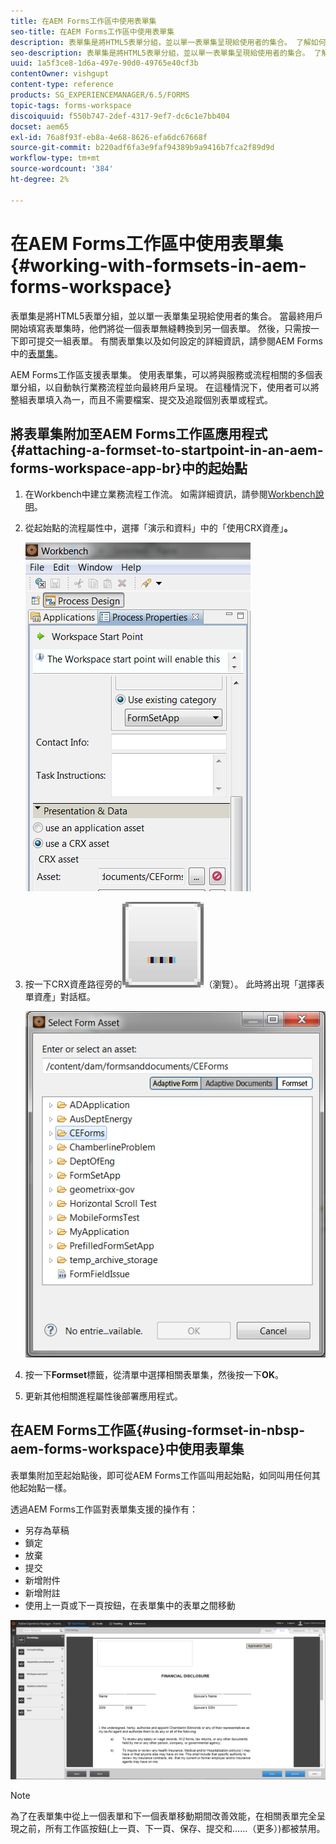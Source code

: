 ```yaml
---
title: 在AEM Forms工作區中使用表單集
seo-title: 在AEM Forms工作區中使用表單集
description: 表單集是將HTML5表單分組，並以單一表單集呈現給使用者的集合。 了解如何在AEM Forms工作區中使用表單集。
seo-description: 表單集是將HTML5表單分組，並以單一表單集呈現給使用者的集合。 了解如何在AEM Forms工作區中使用表單集。
uuid: 1a5f3ce8-1d6a-497e-90d0-49765e40cf3b
contentOwner: vishgupt
content-type: reference
products: SG_EXPERIENCEMANAGER/6.5/FORMS
topic-tags: forms-workspace
discoiquuid: f550b747-2def-4317-9ef7-dc6c1e7bb404
docset: aem65
exl-id: 76a8f93f-eb8a-4e68-8626-efa6dc67668f
source-git-commit: b220adf6fa3e9faf94389b9a9416b7fca2f89d9d
workflow-type: tm+mt
source-wordcount: '384'
ht-degree: 2%

---
```


# 在AEM Forms工作區中使用表單集{#working-with-formsets-in-aem-forms-workspace}

表單集是將HTML5表單分組，並以單一表單集呈現給使用者的集合。 當最終用戶開始填寫表單集時，他們將從一個表單無縫轉換到另一個表單。 然後，只需按一下即可提交一組表單。 有關表單集以及如何設定的詳細資訊，請參閱AEM Forms中的[表單集](../../forms/using/formset-in-aem-forms.md)。

AEM Forms工作區支援表單集。 使用表單集，可以將與服務或流程相關的多個表單分組，以自動執行業務流程並向最終用戶呈現。 在這種情況下，使用者可以將整組表單填入為一，而且不需要檔案、提交及追蹤個別表單或程式。

## 將表單集附加至AEM Forms工作區應用程式{#attaching-a-formset-to-startpoint-in-an-aem-forms-workspace-app-br}中的起始點

1. 在Workbench中建立業務流程工作流。 如需詳細資訊，請參閱[Workbench說明](https://www.adobe.com/go/learn_aemforms_workbench_63)。
1. 從起始點的流程屬性中，選擇「演示和資料」中的「使用CRX資產」**。**

   ![1-3](assets/1-3.png)

1. 按一下CRX資產路徑旁的![browse](assets/browse.png)（瀏覽）。 此時將出現「選擇表單資產」對話框。

   ![2-1](assets/2-1.png)

1. 按一下&#x200B;**Formset**&#x200B;標籤，從清單中選擇相關表單集，然後按一下&#x200B;**OK**。

1. 更新其他相關進程屬性後部署應用程式。

## 在AEM Forms工作區{#using-formset-in-nbsp-aem-forms-workspace}中使用表單集

表單集附加至起始點後，即可從AEM Forms工作區叫用起始點，如同叫用任何其他起始點一樣。

透過AEM Forms工作區對表單集支援的操作有：

* 另存為草稿
* 鎖定
* 放棄
* 提交
* 新增附件
* 新增附註
* 使用上一頁或下一頁按鈕，在表單集中的表單之間移動

![3-1](assets/3-1.png)

>[!NOTE]
>
>為了在表單集中從上一個表單和下一個表單移動期間改善效能，在相關表單完全呈現之前，所有工作區按鈕(上一頁、下一頁、保存、提交和……（更多）)都被禁用。
